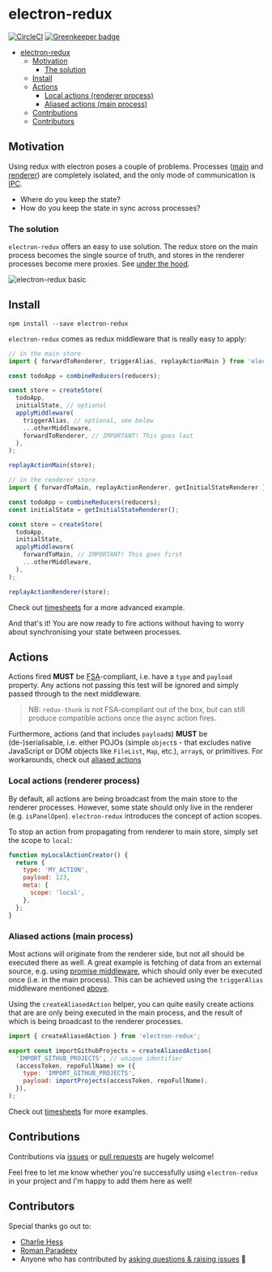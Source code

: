 # electron-redux

[![CircleCI](https://circleci.com/gh/hardchor/electron-redux/tree/master.svg?style=svg)](https://circleci.com/gh/hardchor/electron-redux/tree/master)
[![Greenkeeper badge](https://badges.greenkeeper.io/hardchor/electron-redux.svg)](https://greenkeeper.io/)

- [electron-redux](#electron-redux)
  - [Motivation](#motivation)
    - [The solution](#the-solution)
  - [Install](#install)
  - [Actions](#actions)
    - [Local actions (renderer process)](#local-actions-renderer-process)
    - [Aliased actions (main process)](#aliased-actions-main-process)
  - [Contributions](#contributions)
  - [Contributors](#contributors)

## Motivation

Using redux with electron poses a couple of problems. Processes ([main](https://github.com/electron/electron/blob/master/docs/tutorial/quick-start.md#main-process) and [renderer](https://github.com/electron/electron/blob/master/docs/tutorial/quick-start.md#renderer-process)) are completely isolated, and the only mode of communication is [IPC](https://github.com/electron/electron/blob/master/docs/api/ipc-main.md).

- Where do you keep the state?
- How do you keep the state in sync across processes?

### The solution

`electron-redux` offers an easy to use solution. The redux store on the main process becomes the single source of truth, and stores in the renderer processes become mere proxies. See [under the hood](#under-the-hood).

![electron-redux basic](https://cloud.githubusercontent.com/assets/307162/20675737/385ce59e-b585-11e6-947e-3867e77c783d.png)

## Install

```
npm install --save electron-redux
```

`electron-redux` comes as redux middleware that is really easy to apply:

```javascript
// in the main store
import { forwardToRenderer, triggerAlias, replayActionMain } from 'electron-redux';

const todoApp = combineReducers(reducers);

const store = createStore(
  todoApp,
  initialState, // optional
  applyMiddleware(
    triggerAlias, // optional, see below
    ...otherMiddleware,
    forwardToRenderer, // IMPORTANT! This goes last
  ),
);

replayActionMain(store);
```

```javascript
// in the renderer store
import { forwardToMain, replayActionRenderer, getInitialStateRenderer } from 'electron-redux';

const todoApp = combineReducers(reducers);
const initialState = getInitialStateRenderer();

const store = createStore(
  todoApp,
  initialState,
  applyMiddleware(
    forwardToMain, // IMPORTANT! This goes first
    ...otherMiddleware,
  ),
);

replayActionRenderer(store);
```

Check out [timesheets](https://github.com/hardchor/timesheets/blob/4991fd472dbb12b0c6e6806c6a01ea3385ab5979/app/shared/store/configureStore.js) for a more advanced example.

And that's it! You are now ready to fire actions without having to worry about synchronising your state between processes.

## Actions

Actions fired **MUST** be [FSA](https://github.com/acdlite/flux-standard-action#example)-compliant, i.e. have a `type` and `payload` property. Any actions not passing this test will be ignored and simply passed through to the next middleware.

> NB: `redux-thunk` is not FSA-compliant out of the box, but can still produce compatible actions once the async action fires.

Furthermore, actions (and that includes `payload`s) **MUST** be (de-)serialisable, i.e. either POJOs (simple `object`s - that excludes native JavaScript or DOM objects like `FileList`, `Map`, etc.), `array`s, or primitives. For workarounds, check out [aliased actions](#aliased-actions-main-process)

### Local actions (renderer process)

By default, all actions are being broadcast from the main store to the renderer processes. However, some state should only live in the renderer (e.g. `isPanelOpen`). `electron-redux` introduces the concept of action scopes.

To stop an action from propagating from renderer to main store, simply set the scope to `local`:

```javascript
function myLocalActionCreator() {
  return {
    type: 'MY_ACTION',
    payload: 123,
    meta: {
      scope: 'local',
    },
  };
}
```

### Aliased actions (main process)

Most actions will originate from the renderer side, but not all should be executed there as well. A great example is fetching of data from an external source, e.g. using [promise middleware](https://github.com/acdlite/redux-promise), which should only ever be executed once (i.e. in the main process). This can be achieved using the `triggerAlias` middleware mentioned [above](#install).

Using the `createAliasedAction` helper, you can quite easily create actions that are are only being executed in the main process, and the result of which is being broadcast to the renderer processes.

```javascript
import { createAliasedAction } from 'electron-redux';

export const importGithubProjects = createAliasedAction(
  'IMPORT_GITHUB_PROJECTS', // unique identifier
  (accessToken, repoFullName) => ({
    type: 'IMPORT_GITHUB_PROJECTS',
    payload: importProjects(accessToken, repoFullName),
  }),
);
```

Check out [timesheets](https://github.com/hardchor/timesheets/blob/4ccaf08dee4e1a02850b5bf36e37c537fef7d710/app/shared/actions/github.js) for more examples.

## Contributions

Contributions via [issues](https://github.com/hardchor/electron-redux/issues/new) or [pull requests](https://github.com/hardchor/electron-redux/compare) are hugely welcome!

Feel free to let me know whether you're successfully using `electron-redux` in your project and I'm happy to add them here as well!

## Contributors

Special thanks go out to:

- [Charlie Hess](https://github.com/CharlieHess)
- [Roman Paradeev](https://github.com/sameoldmadness)
- Anyone who has contributed by [asking questions & raising issues](https://github.com/hardchor/electron-redux/issues?q=is%3Aissue+is%3Aclosed) 🚀
